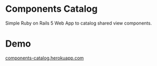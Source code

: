 # Components Catalog
Simple Ruby on Rails 5 Web App to catalog shared view components.

# Demo
[components-catalog.herokuapp.com](https://components-catalog.herokuapp.com)
